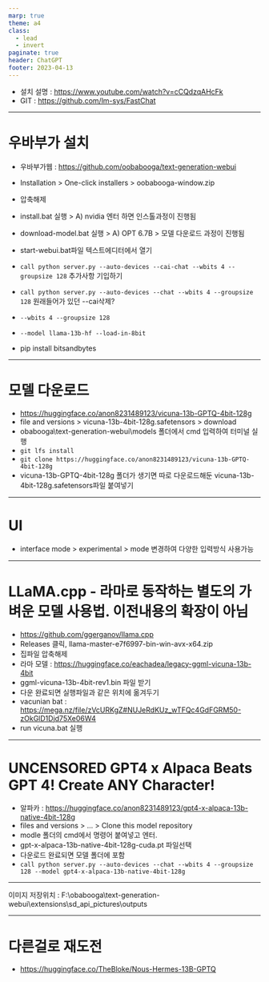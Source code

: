 ```yaml
---
marp: true
theme: a4
class:
  - lead
  - invert
paginate: true
header: ChatGPT
footer: 2023-04-13
---
```


* 설치 설명 : https://www.youtube.com/watch?v=cCQdzqAHcFk
* GIT : https://github.com/lm-sys/FastChat

---

# 우바부가 설치
* 우바부가웹 : https://github.com/oobabooga/text-generation-webui
* Installation > One-click installers > oobabooga-window.zip
* 압축해제
* install.bat 실행 > A) nvidia 엔터 하면 인스톨과정이 진행됨
* download-model.bat 실행 > A) OPT 6.7B > 모델 다운로드 과정이 진행됨
* start-webui.bat파일 텍스트에디터에서 열기
* ```call python server.py --auto-devices --cai-chat --wbits 4 --groupsize 128``` 추가사항 기입하기
* ```call python server.py --auto-devices --chat --wbits 4 --groupsize 128``` 원래들어가 있던 --cai삭제?
* ```--wbits 4 --groupsize 128```
* ```--model llama-13b-hf --load-in-8bit```

* pip install bitsandbytes

---

# 모델 다운로드

* https://huggingface.co/anon8231489123/vicuna-13b-GPTQ-4bit-128g
* file and versions > vicuna-13b-4bit-128g.safetensors > download
* obabooga\text-generation-webui\models 폴더에서 cmd 입력하여 터미널 실행
* ```git lfs install```
* ```git clone https://huggingface.co/anon8231489123/vicuna-13b-GPTQ-4bit-128g```
* vicuna-13b-GPTQ-4bit-128g 폴더가 생기면 따로 다운로드해둔 vicuna-13b-4bit-128g.safetensors파일 붙여넣기

---

# UI
* interface mode > experimental > mode 변경하여 다양한 입력방식 사용가능

---

# LLaMA.cpp - 라마로 동작하는 별도의 가벼운 모델 사용법. 이전내용의 확장이 아님
* https://github.com/ggerganov/llama.cpp
* Releases 클릭, llama-master-e7f6997-bin-win-avx-x64.zip
* 집파일 압축해제
* 라마 모델 : https://huggingface.co/eachadea/legacy-ggml-vicuna-13b-4bit
* ggml-vicuna-13b-4bit-rev1.bin 파일 받기
* 다운 완료되면 실행파일과 같은 위치에 옮겨두기
* vacunian bat : https://mega.nz/file/zVcURKgZ#NUJeRdKUz_wTFQc4GdFGRM50-zOkGlD1Djd75Xe06W4
* run vicuna.bat 실행

---

# UNCENSORED GPT4 x Alpaca Beats GPT 4! Create ANY Character!
* 알파카 : https://huggingface.co/anon8231489123/gpt4-x-alpaca-13b-native-4bit-128g
* files and versions > ... > Clone this model repository
* modle 폴더의 cmd에서 명령어 붙여넣고 엔터.
* gpt-x-alpaca-13b-native-4bit-128g-cuda.pt 파일선택
* 다운로드 완료되면 모델 폴더에 포함
* ```call python server.py --auto-devices --chat --wbits 4 --groupsize 128 --model gpt4-x-alpaca-13b-native-4bit-128g```


---

이미지 저장위치 : F:\obabooga\text-generation-webui\extensions\sd_api_pictures\outputs

---

# 다른걸로 재도전
* https://huggingface.co/TheBloke/Nous-Hermes-13B-GPTQ